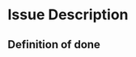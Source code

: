 # Issue Description

<!-- What is this issue about? Any new features? Fixes? -->

## Definition of done

<!-- When is this issue completed? -->
